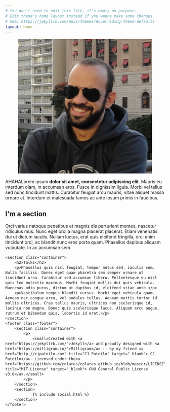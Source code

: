 ```yaml
---
# You don't need to edit this file, it's empty on purpose.
# Edit theme's home layout instead if you wanna make some changes
# See: https://jekyllrb.com/docs/themes/#overriding-theme-defaults
layout: home
---
```



<head>
	<meta charset="utf-8">
	<title>Thiago Colares</title>
	<link rel="stylesheet" href="https://fonts.googleapis.com/css?family=Roboto:300,300italic,700,700italic">
    <link rel="stylesheet" href="https://cdn.rawgit.com/necolas/normalize.css/master/normalize.css">
    <link rel="stylesheet" href="https://cdn.rawgit.com/milligram/milligram/master/dist/milligram.min.css">
	<!--[if IE]>
		<script src="http://html5shiv.googlecode.com/svn/trunk/html5.js"></script>
    <![endif]-->
    <link rel="stylesheet" href="assets/css/main.css">
    <meta name="viewport" content="width=device-width, initial-scale=1.0">
    <meta name="theme-color" content="#fd00a8">
</head>

<body id="home">
    <main class="wrapper">
    <section class="container" id="grids">
        <figure class="profile-avatar">
                <img src="assets/images/avatar-thiago-colares.JPG" alt="">
        </figure>
        <p>
            AHAHALorem ipsum <strong>dolor sit amet, consectetur adipiscing elit</strong>. Mauris eu interdum diam, in accumsan eros. Fusce in dignissim ligula. Morbi vel tellus sed nunc tincidunt mattis. Curabitur feugiat arcu mauris, vitae aliquet massa ornare at. Interdum et malesuada fames ac ante ipsum primis in faucibus.
        </p>
    </section>
    <section class="container">
        <h2>I'm a section</h2>
        <p>Orci varius natoque penatibus et magnis dis parturient montes, nascetur ridiculus mus. Nunc eget orci a magna placerat placerat. Etiam venenatis dui ut dictum iaculis. Nullam luctus, erat quis eleifend fringilla, orci enim tincidunt orci, ac blandit nunc eros porta quam. Phasellus dapibus aliquam vulputate. In ac accumsan sem.</p>
    </section>
    
    <section class="container">
        <h2>Talks</h2>
        <p>Phasellus quis nisl feugiat, tempor metus sed, iaculis sem. Nulla facilisi. Donec eget quam pharetra sem semper ornare ut tincidunt urna. Curabitur sed accumsan libero. Pellentesque eu nisl quis leo molestie maximus. Morbi feugiat mollis dui quis vehicula. Maecenas odio purus, dictum ut dapibus id, eleifend vitae ante.</p>
        <p>Vestibulum tempus blandit cursus. Morbi eget vehicula quam. Aenean nec congue arcu, vel sodales tellus. Aenean mattis tortor id mollis ultrices. Cras tellus mauris, ultrices non scelerisque id, lacinia non magna. Donec quis scelerisque lacus. Aliquam arcu augue, rutrum et bibendum quis, lobortis id erat.</p>
    </section>
    <footer class="footer">
        <section class="container">
            <p>
                <small>Created with <a href="https://jekyllrb.com/">Jekyll</a> and proudly designed with <a href="https://milligram.io/">Milligram</a> -- by my friend <a href="http://cjpatoilo.com" title="CJ Patoilo" target="_blank"> CJ Patoilo</a>. Licensed under the<a href="https://github.com/colares/colares.github.io/blob/master/LICENSE" title="MIT License" target="_blank"> GNU General Public License v3.0</a>.</small>
            </p>
        </section>
        <section>
                {% include social.html %}
        </section>
    </footer>
</main>
    
</body>
